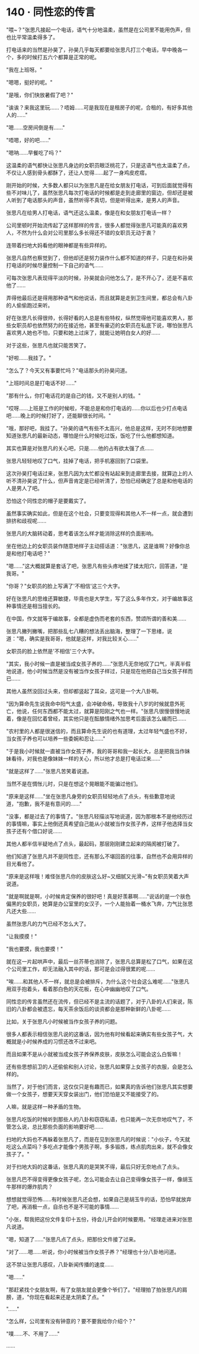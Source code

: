 <link rel="stylesheet" href="../../styles/text.css" />
<h1>140 · 同性恋的传言</h1>

"喂\~？"张思凡接起一个电话，语气十分地温柔，虽然是在公司里不能用伪声，但也比平常温柔得多了。

打电话来的当然是孙昊了，孙昊几乎每天都要给张思凡打三个电话，早中晚各一个，多的时候打五六个都算是正常的呢。

"我在上班呀。"

"嗯嗯，挺好的呢。"

"是哦，你们快放暑假了吧？"

"诶诶？来我这里玩......？唔姆......可是我现在是租房子的呢，合租的，有好多其他人的......"

"嗯......空房间倒是有......"

"唔嗯，好的吧......"

"嗯呐......早餐吃了吗？"

这温柔的语气都快让张思凡身边的女职员眼泛桃花了，只是这语气也太温柔了点，不仅让人感到骨头都酥了，还让人觉得......起了一身鸡皮疙瘩。

刚开始的时候，大多数人都只以为张思凡是在给女朋友打电话，可到后面就觉得有些不对味儿了，虽然张思凡每次打电话的时候都是走到走廊里的窗边，但却还是被人听到了电话那头的声音，虽然听得不真切，但是听得出来，是男人的声音。

张思凡在给男人打电话，语气还这么温柔，像是在和女朋友打电话一样？

公司里顿时开始流传起了这样那样的传言，很多人都觉得张思凡可能真的喜欢男人，不然为什么会对公司里那么多长得还不错的女职员无动于衷？

连带着扫地大妈看他的眼神都是有些异样的。

张思凡自然也察觉到了，但他却还是努力装作什么都不知道的样子，只是在和孙昊打电话的时候尽量控制一下自己的语气......

可每次张思凡表现得平淡的时候，孙昊就会问他怎么了，是不开心了，还是不喜欢他了......

弄得他最后还是得用那种语气和他说话，而且就算是走到卫生间里，都总会有八卦的人偷偷跑过来听。

好在张思凡长得很帅，长得好看的人总是有些特权，纵然觉得他可能喜欢男人，那些女职员却也依然努力的在接近他，甚至有豪迈的女职员在私底下说，哪怕张思凡喜欢男人她也不怕，只要和她上过床了，就能让她明白女人的好......

对于这些，张思凡也就只能苦笑了。

"好啦......我挂了。"

"怎么了？今天又有事要忙吗？"电话那头的孙昊问道。

"上班时间总是打电话不好......"

"那有什么，你打电话花的是自己的钱，又不是别人的钱。"

"哎呀......上班是工作的时候啦，不能总是和你打电话的......你以后也少打点电话吧......晚上的时候打好了，还能聊很长时间。"

"哦，那好吧，我挂了。"孙昊的语气有些不太高兴，他总是这样，无时不刻地想要知道张思凡的最新动态，哪怕是什么时候吃过饭，饭吃了什么他都想知道。

其实也算是对张思凡的关心吧，只是......他的占有欲太强了点......

张思凡轻轻地叹了口气，挂掉了电话，把手机塞回到了口袋里。

这次孙昊打电话过来，张思凡因为太忙都没有站起来到走廊里去接，就算边上的人听不清孙昊说了什么，但声音肯定是已经听清了，恐怕已经确定了总是和他电话的人是男人了吧。

恐怕这个同性恋的帽子是要戴实了。

虽然事实确实如此，但是在这个社会，只要变现得和其他人不一样一点，就会遭到排挤和歧视呢......

张思凡的大脑转动着，思考着该怎么样才能消除这样的负面影响。

坐在他边上的女职员装作随意地样子主动搭话道："张思凡，这是谁啊？好像你总是和他打电话吧？"

"嗯......"这大概就算是套话了吧，张思凡有些头疼地揉了揉太阳穴，回答道，"是我哥。"

"你哥？"女职员的脸上写满了'不相信'这三个大字。

好在张思凡的思维还算敏捷，毕竟也是大学生，写了这么多年作文，对于编故事这种事情还是相当擅长的。

在中国，作文就等于编故事，全都是虚伪而老套的东西，赞颂所谓的善和美......

张思凡撇列撇嘴，把那些乱七八糟的想法丢出脑海，整理了一下思绪，说道："嗯，确实是我哥哥，他就是这样，对我比较关心......"

女职员的脸上依然是'不相信'三个大字。

"其实，我小时候一直是被当成女孩子养的......"张思凡无奈地叹了口气，半真半假地说道，他小时候当然是没有被当作女孩子样过，只是现在他把自己当女孩子样而已......

其他人虽然没回过头来，但却都竖起了耳朵，这可是一个大八卦啊。

"因为算命先生说我命中阳气太盛，会冲破命格，导致我十八岁的时候就意外死亡，他说，任何东西都不能太过，就算是阳刚之气也一样。"张思凡很慢很慢地说着，像是在回忆着曾经，其实他只是在酝酿情绪外加思考后面该怎么编而已......

"农村里的人都是很迷信的，而且算命先生说的也有道理，太过年轻气盛也不好，当女孩子养也可以培养一些委婉和忍让......"

"于是我小时候就一直被当作女孩子养，我的哥哥和我一起长大，总是把我当作妹妹看待，对我也是像妹妹一样的关心，所以他才总是打电话过来......"

"就是这样了......"张思凡苦笑着说道。

当然不是在惆怅儿时，只是在想这个晃眼能不能骗过他们。

"原来是这样......"坐在张思凡身旁的女职员轻轻地点了点头，有些歉意地说道，"抱歉，我不是有意问的......"

"没事，都是过去了的事情了。"张思凡轻描淡写地说道，因为那根本不是他经历过的事情嘛，事实上他倒还真希望自己能从小就被当作女孩子养，这样子他选择当女孩子还有个借口好说......

其他人都半信半疑地点了点头，最起码，那层刚刚建立起来的隔阂被打破了。

他们知道了张思凡并不是同性恋，还有那么不堪回首的往事，自然也不会用异样的目光看他了。

"原来是这样哦！难怪张思凡你的皮肤这么好\~又细腻又光滑\~"有女职员笑着大声说道。

"就是啊就是啊，小时候肯定保养的很好吧！真是好羡慕啊......"说话的是一个肤色偏黑的女职员，她算是办公室里的女汉子，一个人能抬着一桶水飞奔，力气比张思凡还大些......

虽然张思凡的力气已经不怎么大了。

"让我摸摸！"

"我也要摸，我也要摸！"

就在这一片起哄声中，最后一丝芥蒂也消除了，张思凡总算是松了口气，如果在这个公司里工作，却无法融入其中的话，那可是会过得很累的呢......

"唉......和其他人不一样，就总是会被排斥，为什么这个社会这么难呢......"张思凡用双手抱着头，看着那白色的天花板，在心中幽幽地叹了口气。

同性恋的传言虽然还在流传，但已经不是主流的话题了，对于八卦的人们来说，陈旧的八卦都会被遗忘，每天茶余饭后的谈资都会是那种新鲜的八卦呢......

比如，关于张思凡小时候被当作女孩子养的问题。

很多人都表示相信张思凡说的这番话，因为他有时候看起来确实有些女孩子气，大概就是小时候养成的习惯还改不过来吧。

而且如果不是从小就被当成女孩子养保养皮肤，皮肤怎么可能会这么白皙嘛！

还有些思想前卫的人还偷偷和别人讨论，张思凡如果穿上女孩子的衣服，会是怎么样的。

当然了，对于他们而言，这仅仅只是有趣而已，如果真的告诉他们张思凡其实想要做一个女孩子，想要天天穿女装出门，他们恐怕是又不能接受了的。

人嘛，就是这样一种矛盾的生物。

张思凡吃饭的时候听到那些人的八卦和窃窃私语，也只能再一次无奈地叹气了，不管怎么说，总比那些负面的影响要好吧......

扫地的大妈也不再躲着张思凡了，而是在见到张思凡的时候说："小伙子，今天就吃这么点菜吗？多吃点才能像个男孩子啊，多多锻炼，练点肌肉出来，就不会像女孩子了。"

对于扫地大妈的这番话，张思凡真的是哭笑不得，最后只好无奈地点了点头。

张思凡巴不得变得更像女孩子呢，怎么可能会去让自己变得像女孩子一样，像胡玉牛那样的爆炸肌肉？

想想就觉得恐怖......有时候张思凡还会想，如果自己是胡玉牛的话，恐怕早就放弃了吧，再消极一点，自杀也不是不可能的事情......

"小张，帮我把这份文件复印十五份，待会儿开会的时候要用。"经理走进来对张思凡说道。

"嗯，知道了......"张思凡点了点头，把那份文件接了过来。

"对了......嗯......听说，你小时候被当作女孩子养？"经理也十分八卦地问道。

这不禁让张思凡感叹，八卦新闻传播的速度......

"嗯......"

"那赶紧找个女朋友啊，有了女朋友就会更像个爷们了。"经理拍了拍张思凡的肩膀，道，"你现在看起来还是太阴柔了点。"

"......"

"怎么样，公司里有没有钟意的？要不要我给你介绍个？"

"噗......不、不用了......"

......
